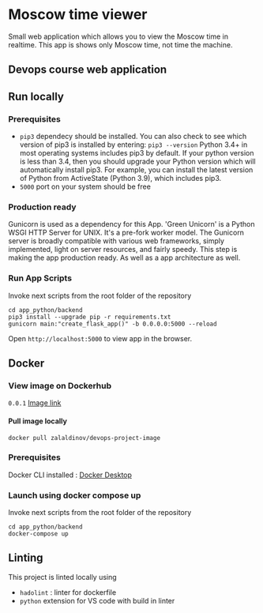 # Moscow time viewer

Small web application which allows you to view the Moscow time in realtime. This app is shows only Moscow time, not time the machine.

## Devops course web application

## Run locally

### Prerequisites

- `pip3` dependecy should be installed.
  You can also check to see which version of pip3 is installed by entering: `pip3 --version`
  Python 3.4+ in most operating systems includes pip3 by default. If your python version is less than 3.4, then you should upgrade your Python version which will automatically install pip3.
  For example, you can install the latest version of Python from ActiveState (Python 3.9), which includes pip3.
- `5000` port on your system should be free

### Production ready

Gunicorn is used as a dependency for this App. 'Green Unicorn' is a Python WSGI HTTP Server for UNIX. It's a pre-fork worker model. The Gunicorn server is broadly compatible with various web frameworks, simply implemented, light on server resources, and fairly speedy. This step is making the app production ready. As well as a app architecture as well.

### Run App Scripts


Invoke next scripts from the root folder of the repository

```
cd app_python/backend
pip3 install --upgrade pip -r requirements.txt
gunicorn main:"create_flask_app()" -b 0.0.0.0:5000 --reload
```


Open `http://localhost:5000` to view app in the browser.

## Docker

### View image on Dockerhub

`0.0.1` [Image link](https://hub.docker.com/repository/docker/zalaldinov/devops-project-image)


#### Pull image locally


```
docker pull zalaldinov/devops-project-image
```

### Prerequisites

Docker CLI installed : [Docker Desktop](https://www.docker.com/products/docker-desktop/)

### Launch using docker compose up

Invoke next scripts from the root folder of the repository

```
cd app_python/backend
docker-compose up
```

## Linting

This project is linted locally using

- `hadolint` : linter for dockerfile
- `python` extension for VS code with build in linter
